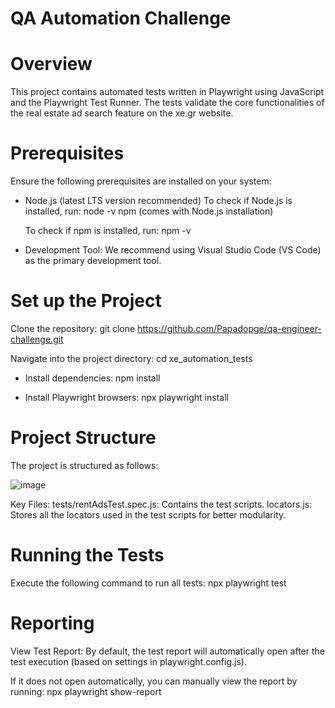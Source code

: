 # QA Automation Challenge

# Overview
This project contains automated tests written in Playwright using JavaScript and the Playwright Test Runner.
The tests validate the core functionalities of the real estate ad search feature on the xe.gr website.

# Prerequisites
Ensure the following prerequisites are installed on your system:

- Node.js (latest LTS version recommended)
  To check if Node.js is installed, run:
  node -v
  npm (comes with Node.js installation)

  To check if npm is installed, run:
  npm -v
  
- Development Tool:
  We recommend using Visual Studio Code (VS Code) as the primary development tool.

# Set up the Project
  Clone the repository:
  git clone https://github.com/Papadopge/qa-engineer-challenge.git
  
  Navigate into the project directory:
  cd xe_automation_tests
  
- Install dependencies:
  npm install
  
- Install Playwright browsers:
  npx playwright install
  
# Project Structure
The project is structured as follows:

![image](https://github.com/user-attachments/assets/00cb1d81-e64c-4026-8daa-92858e089ae8)


Key Files:
tests/rentAdsTest.spec.js: Contains the test scripts.
locators.js: Stores all the locators used in the test scripts for better modularity.

# Running the Tests
Execute the following command to run all tests:
npx playwright test

# Reporting
View Test Report:
By default, the test report will automatically open after the test execution (based on settings in playwright.config.js).

If it does not open automatically, you can manually view the report by running:
npx playwright show-report




